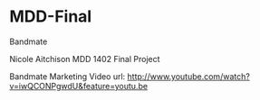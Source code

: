 MDD-Final
=========
Bandmate

Nicole Aitchison MDD 1402 Final Project

Bandmate Marketing Video url: http://www.youtube.com/watch?v=iwQCONPgwdU&feature=youtu.be
